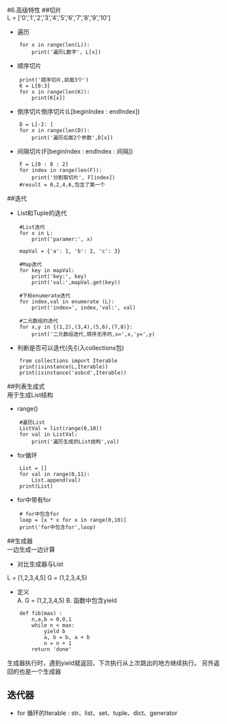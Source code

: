 #6.高级特性
##切片            
L = ['0','1','2','3','4','5','6','7','8','9','10']
- 遍历
```
    for x in range(len(L)):
        print('遍历L数字', L[x])
```         
       
- 顺序切片

```
    print('顺序切片,前面3个')
    K = L[0:3]
    for x in range(len(K)):
    	print(K[x])
```

- 倒序切片倒序切片(L[beginIndex : endIndex])        

```angularjs
    D = L[-2: ]
    for x in range(len(D)):
        print('遍历后面2个参数',D[x])
```

- 间隔切片(F[beginIndex : endIndex : 间隔])   
```angularjs
    F = L[0 : 8 : 2]
    for index in range(len(F)):
    	print('分割取切片', F[index])
    #result = 0,2,4,6,包含了第一个
```  

##迭代
- List和Tuple的迭代
```angularjs
    #List迭代
    for x in L:
    	print('paramer:', x)
    	 
    mapVal = {'a': 1, 'b': 2, 'c': 3}
    
    #Map迭代
    for key in mapVal:
    	print('key:', key)
    	print('val:',mapVal.get(key))
    
    #下标enumerate迭代	
    for index,val in enumerate (L):
    	print('index=', index,'val:', val)
    	
    #二元数组的迭代
    for x,y in {(1,2),(3,4),(5,6),(7,8)}:
    	print('二元数组迭代,顺序无序的,x=',x,'y=',y)
```

- 判断是否可以迭代(先引入collections包)
```angularjs
    from collections import Iterable
    print(isinstance(L,Iterable))
    print(isinstance('asbcd',Iterable))
```

##列表生成式         
用于生成List结构

- range()
```angularjs
    #遍历List
    ListVal = list(range(0,10))
    for val in ListVal:
        print('遍历生成的List结构',val)
```

- for循环
```angularjs
    List = []
    for val in range(0,11):
    	List.append(val)
    print(List)
```

- for中带有for
```angularjs
    # for中包含for
    loop = [x * x for x in range(0,10)]
    print('for中包含for',loop)
```

##生成器           
一边生成一边计算

- 对比生成器与List

L = [1,2,3,4,5]
G = (1,2,3,4,5)

- 定义            
A. G = (1,2,3,4,5)
B. 函数中包含yield
```angularjs
    def fib(max) :
        n,a,b = 0,0,1
        while n < max:
            yield b
            a, b = b, a + b
            n = n + 1
        return 'done'
```
生成器执行时，遇到yield就返回，下次执行从上次跳出的地方继续执行。
另外返回的也是一个生成器

## 迭代器
- for 循环的Iterable : str、list、set、tuple、dict、generator




